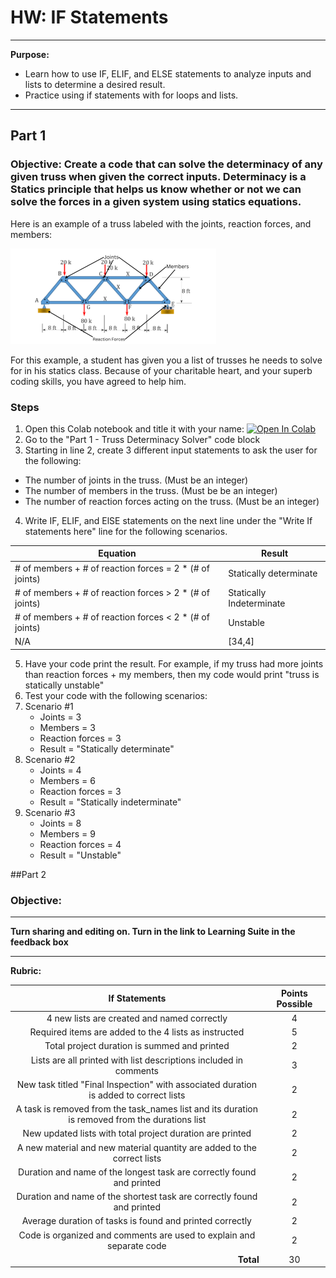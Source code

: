 # HW: IF Statements
---
**Purpose:** 
- Learn how to use IF, ELIF, and ELSE statements to analyze inputs and lists to determine a desired result.
- Practice using if statements with for loops and lists.

---
## Part 1
### Objective: Create a code that can solve the determinacy of any given truss when given the correct inputs. Determinacy is a Statics principle that helps us know whether or not we can solve the forces in a given system using statics equations.

Here is an example of a truss labeled with the joints, reaction forces, and members:

![TRUSS_ANALYSES.png](images/TRUSS_ANALYSES.png)

For this example, a student has given you a list of trusses he needs to solve for in his statics class. Because of your charitable heart, and your superb coding skills, you have agreed to help him.

### Steps
1. Open this Colab notebook and title it with your name: <a href="https://colab.research.google.com/github/byu-cce270/content/blob/main/2_4_%5Byour_name%5D_IF_Statements_.ipynb" target="_blank"><img src="https://colab.research.google.com/assets/colab-badge.svg" alt="Open In Colab"/></a>
2. Go to the "Part 1 - Truss Determinacy Solver" code block
3. Starting in line 2, create 3 different input statements to ask the user for the following:
  - The number of joints in the truss. (Must be an integer)
  - The number of members in the truss. (Must be be an integer)
  - The number of reaction forces acting on the truss. (Must be an integer)
4. Write IF, ELIF, and ElSE statements on the next line under the "Write If statements here" line for the following scenarios. 

  | Equation      | Result                                |
   |----------|--------------------------------------|
   | # of members + # of reaction forces = 2 * (# of joints) | Statically determinate |
   | # of members + # of reaction forces > 2 * (# of joints) | Statically Indeterminate |
   | # of members + # of reaction forces < 2 * (# of joints) | Unstable |
   | N/A | [34,4]                               |

5. Have your code print the result. For example, if my truss had more joints than reaction forces + my members, then my code would print "truss is statically unstable"
6. Test your code with the following scenarios:
7. Scenario #1
   - Joints = 3
   - Members = 3
   - Reaction forces = 3
   - Result = "Statically determinate"
8. Scenario #2
   - Joints = 4
   - Members = 6
   - Reaction forces = 3
   - Result = "Statically indeterminate"
9. Scenario #3
    - Joints = 8
    - Members = 9
    - Reaction forces = 4
    - Result = "Unstable"
  
##Part 2
### Objective: 


---

**Turn sharing and editing on. Turn in the link to Learning Suite in the feedback box**

---

**Rubric:**

|                                               If Statements                                                     | Points Possible |
|:-------------------------------------------------------------------------------------------------------:|:---------------:|
|                         4 new lists are created and named correctly                                     |        4        |
|                          Required items are added to the 4 lists as instructed                          |        5        |
|                          Total project duration is summed and printed                                   |        2        |
|                    Lists are all printed with list descriptions included in comments                    |        3        |
|         New task titled "Final Inspection" with associated duration is added to correct lists           |        2        |
|       A task is removed from the task_names list and its duration is removed from the durations list    |        2        |
|                       New updated lists with total project duration are printed                         |        2        |
|                 A new material and new material quantity are added to the correct lists                 |        2        |
|                  Duration and name of the longest task are correctly found and printed                  |        2        |
|                 Duration and name of the shortest task are correctly found and printed                  |        2        |
|                        Average duration of tasks is found and printed correctly                         |        2        |
|                  Code is organized and comments are used to explain and separate code                   |        2        |
|                             <div style="text-align: right">**Total**</div>                              |       30        |

